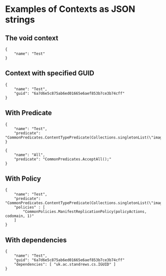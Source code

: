 # Examples of Contexts as JSON strings

## The void context

```
{
	"name": "Test"
}
```

## Context with specified GUID

```
{
	"name": "Test",
	"guid": "6a7d6e5c875ab6ed01665e6aef853b7ce3b74cff"
}
```

## With Predicate

```
{
	"name": "Test",
	"predicate": "CommonPredicates.ContentTypePredicate(Collections.singletonList(\"image/jpeg\"))"
}

```

```
{
    "name": "All",
    "predicate": "CommonPredicates.AcceptAll();"
}
```

## With Policy

```
{
	"name": "Test",
	"predicate": "CommonPredicates.ContentTypePredicate(Collections.singletonList(\"image/jpeg\"))",
	"policies" : [
	    "CommonPolicies.ManifestReplicationPolicy(policyActions, codomain, 1)"
	]
}

```

## With dependencies

```
{
	"name": "Test",
	"guid": "6a7d6e5c875ab6ed01665e6aef853b7ce3b74cff"
	"dependencies": [ "uk.ac.standrews.cs.IGUID" ]
}
```


